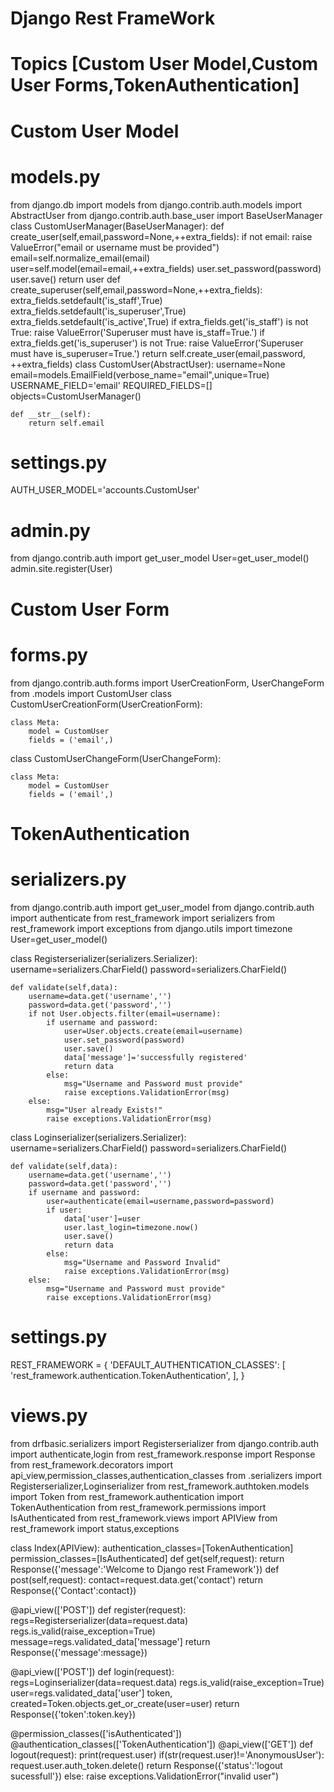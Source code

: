 # Django Rest FrameWork
# Topics [Custom User Model,Custom User Forms,TokenAuthentication]

# Custom User Model
# models.py
from django.db import models
from django.contrib.auth.models import AbstractUser
from django.contrib.auth.base_user import BaseUserManager
class CustomUserManager(BaseUserManager):
    def create_user(self,email,password=None,++extra_fields):
        if not email:
            raise ValueError("email or username must be provided")
        email=self.normalize_email(email)
        user=self.model(email=email,++extra_fields)
        user.set_password(password)
        user.save()
        return user
    def create_superuser(self,email,password=None,++extra_fields):
        extra_fields.setdefault('is_staff',True)
        extra_fields.setdefault('is_superuser',True)
        extra_fields.setdefault('is_active',True)
        if extra_fields.get('is_staff') is not True:
            raise ValueError('Superuser must have is_staff=True.')
        if extra_fields.get('is_superuser') is not True:
            raise ValueError('Superuser must have is_superuser=True.')
        return self.create_user(email,password, ++extra_fields)
class CustomUser(AbstractUser):
    username=None
    email=models.EmailField(verbose_name="email",unique=True)
    USERNAME_FIELD='email'
    REQUIRED_FIELDS=[]
    objects=CustomUserManager()
    
    def __str__(self):
        return self.email

        
# settings.py
AUTH_USER_MODEL='accounts.CustomUser'

# admin.py
from django.contrib.auth import get_user_model
User=get_user_model()
admin.site.register(User)

# Custom User Form
# forms.py
from django.contrib.auth.forms import UserCreationForm, UserChangeForm
from .models import CustomUser
class CustomUserCreationForm(UserCreationForm):

    class Meta:
        model = CustomUser
        fields = ('email',)
class CustomUserChangeForm(UserChangeForm):

    class Meta:
        model = CustomUser
        fields = ('email',)

# TokenAuthentication
# serializers.py
from django.contrib.auth import get_user_model
from django.contrib.auth import authenticate
from rest_framework import serializers
from rest_framework import exceptions
from django.utils import timezone
User=get_user_model()

class Registerserializer(serializers.Serializer):
    username=serializers.CharField()
    password=serializers.CharField()

    def validate(self,data):
        username=data.get('username','')
        password=data.get('password','')
        if not User.objects.filter(email=username):
            if username and password:
                user=User.objects.create(email=username)
                user.set_password(password)
                user.save()
                data['message']='successfully registered'
                return data
            else:
                msg="Username and Password must provide"
                raise exceptions.ValidationError(msg)
        else:
            msg="User already Exists!"
            raise exceptions.ValidationError(msg)
class Loginserializer(serializers.Serializer):
    username=serializers.CharField()
    password=serializers.CharField()

    def validate(self,data):
        username=data.get('username','')
        password=data.get('password','')
        if username and password:
            user=authenticate(email=username,password=password)
            if user:
                data['user']=user
                user.last_login=timezone.now()
                user.save()
                return data
            else:
                msg="Username and Password Invalid"
                raise exceptions.ValidationError(msg)
        else:
            msg="Username and Password must provide"
            raise exceptions.ValidationError(msg)

# settings.py
REST_FRAMEWORK = {
    'DEFAULT_AUTHENTICATION_CLASSES': [
        'rest_framework.authentication.TokenAuthentication',
    ],
}

# views.py
from drfbasic.serializers import Registerserializer
from django.contrib.auth import authenticate,login
from rest_framework.response import Response
from rest_framework.decorators import api_view,permission_classes,authentication_classes
from .serializers import Registerserializer,Loginserializer
from rest_framework.authtoken.models import Token
from rest_framework.authentication import TokenAuthentication
from rest_framework.permissions import IsAuthenticated
from rest_framework.views import APIView
from rest_framework import status,exceptions


class Index(APIView):
    authentication_classes=[TokenAuthentication]
    permission_classes=[IsAuthenticated]
    def get(self,request):
        return Response({'message':'Welcome to Django rest Framework'})
    def post(self,request):
        contact=request.data.get('contact')
        return Response({'Contact':contact})

    

@api_view(['POST'])
def register(request):
    regs=Registerserializer(data=request.data)
    regs.is_valid(raise_exception=True)
    message=regs.validated_data['message']
    return Response({'message':message})

@api_view(['POST'])
def login(request):
    regs=Loginserializer(data=request.data)
    regs.is_valid(raise_exception=True)
    user=regs.validated_data['user']
    token, created=Token.objects.get_or_create(user=user)
    return Response({'token':token.key})


@permission_classes(['isAuthenticated'])
@authentication_classes(['TokenAuthentication'])
@api_view(['GET'])
def logout(request):
    print(request.user)
    if(str(request.user)!='AnonymousUser'):
        request.user.auth_token.delete()
        return Response({'status':'logout sucessfull'})
    else:
        raise exceptions.ValidationError("invalid user")
